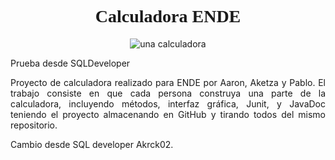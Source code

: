 <h1 align="center" style="font-family:verdana;">Calculadora ENDE</h1>
<div align="center"><img src="https://cdn.pixabay.com/photo/2017/07/06/17/13/calculator-2478633_960_720.png" alt="una calculadora"></div>
<p>Prueba desde SQLDeveloper</p>
<div align="justify" >Proyecto de calculadora realizado para ENDE por Aaron,  Aketza y Pablo. El trabajo consiste en que cada persona construya una parte de  la calculadora, incluyendo métodos, interfaz gráfica, Junit, y JavaDoc teniendo  el proyecto almacenando en GitHub y tirando todos del mismo repositorio.</div>
<p>Cambio desde SQL developer Akrck02.</p>    
